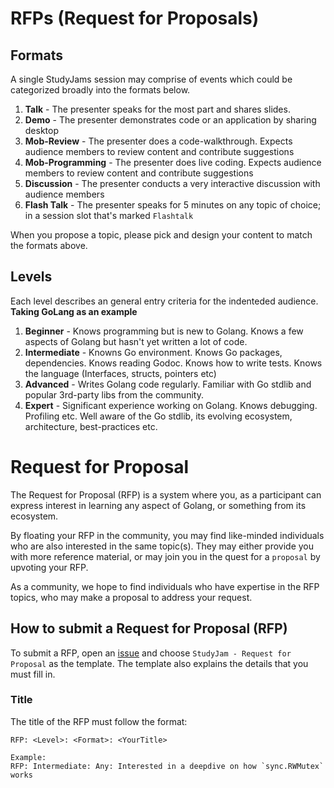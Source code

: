 # RFPs (Request for Proposals)

## Formats

A single StudyJams session may comprise of events which could be categorized broadly into the formats below.

1. **Talk** - The presenter speaks for the most part and shares slides.
2. **Demo** - The presenter demonstrates code or an application by sharing desktop
3. **Mob-Review** - The presenter does a code-walkthrough. Expects audience members to review content and contribute suggestions
4. **Mob-Programming** - The presenter does live coding. Expects audience members to review content and contribute suggestions
5. **Discussion** - The presenter conducts a very interactive discussion with audience members
6. **Flash Talk** - The presenter speaks for 5 minutes on any topic of choice; in a session slot that's marked `Flashtalk`

When you propose a topic, please pick and design your content to match the formats above.

## Levels

Each level describes an general entry criteria for the indenteded audience. **Taking GoLang as an example**

1. **Beginner** - Knows programming but is new to Golang. Knows a few aspects of Golang but hasn't yet written a lot of code.
2. **Intermediate** - Knowns Go environment. Knows Go packages, dependencies. Knows reading Godoc. Knows how to write tests. Knows the language (Interfaces, structs, pointers etc)
3. **Advanced** - Writes Golang code regularly. Familiar with Go stdlib and popular 3rd-party libs from the community.
4. **Expert** - Significant experience working on Golang. Knows debugging. Profiling etc. Well aware of the Go stdlib, its evolving ecosystem, architecture, best-practices etc.

# Request for Proposal

The Request for Proposal (RFP) is a system where you, as a participant can express interest in learning any aspect of Golang, or something from its ecosystem.

By floating your RFP in the community, you may find like-minded individuals who are also interested in the same topic(s). They may either provide you with more reference material, or may join you in the quest for a `proposal` by upvoting your RFP.

As a community, we hope to find individuals who have expertise in the RFP topics, who may make a proposal to address your request.

## How to submit a Request for Proposal (RFP)

To submit a RFP, open an [issue](https://github.com/fnplus/chennai-go-jams/p/issues/new/choose) and choose `StudyJam - Request for Proposal` as the template. The template also explains the details that you must fill in.

### Title

The title of the RFP must follow the format:

```
RFP: <Level>: <Format>: <YourTitle>

Example:
RFP: Intermediate: Any: Interested in a deepdive on how `sync.RWMutex` works
```
